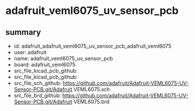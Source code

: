 # adafruit_veml6075_uv_sensor_pcb
 
## summary 
* id: adafruit_adafruit_veml6075_uv_sensor_pcb_adafruit_veml6075
* user: adafruit
* name: adafruit_veml6075_uv_sensor_pcb
* board: adafruit_veml6075
* src_file_kicad_pcb_github: 
* src_file_kicad_pcb_github: 
* src_file_sch_github: https://github.com/adafruit/Adafruit-VEML6075-UV-Sensor-PCB.git/Adafruit VEML6075.sch
* src_file_brd_github: https://github.com/adafruit/Adafruit-VEML6075-UV-Sensor-PCB.git/Adafruit VEML6075.brd



